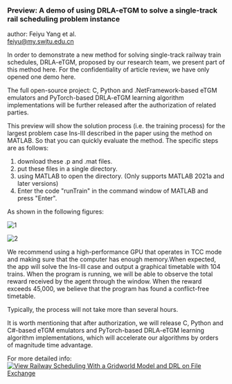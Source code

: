 ### Preview: A demo of using DRLA-eTGM to solve a single-track rail scheduling problem instance
author: Feiyu Yang et al.  
feiyu@my.swjtu.edu.cn  


 In order to demonstrate a new method for solving single-track railway train schedules, DRLA-eTGM, proposed by our research team, we present part of this method here.
For the confidentiality of article review, we have only opened one demo here.  

The full open-source project: C, Python and .NetFramework-based eTGM emulators and PyTorch-based DRLA-eTGM learning algorithm implementations will be further released after the authorization of related parties. 

 This preview will show the solution process (i.e. the training process) for the largest problem case Ins-III described in the paper using the method on MATLAB. So that you can quickly evaluate the method. The specific steps are as follows:
1. download these .p and .mat files.  
2. put these files in a single directory.  
3. using MATLAB to open the directory. (Only supports MATLAB 2021a and later versions)  
4. Enter the code "runTrain" in the command window of MATLAB and press "Enter".    

As shown in the following figures:   

![1](https://user-images.githubusercontent.com/128687099/230165391-ac7b6a08-0eee-4c94-8359-1261b70b3566.PNG)  

![2](https://user-images.githubusercontent.com/128687099/230165414-c6c22de4-bd82-4d66-8c2f-ee55c3ea7b86.PNG)

 We recommend using a high-performance GPU that operates in TCC mode and making sure that the computer has enough memory.When expected, the app will solve the Ins-III case and output a graphical timetable with 104 trains. When the program is running, we will be able to observe the total reward received by the agent through the window. When the reward exceeds 45,000, we believe that the program has found a conflict-free timetable. 
 
 Typically, the process will not take more than several hours.   

 It is worth mentioning that after authorization, we will release C, Python and C#-based eTGM emulators and PyTorch-based DRLA-eTGM learning algorithm implementations, which will accelerate our algorithms by orders of magnitude time advantage.  
  
For more detailed info:
[![View Railway Scheduling With a Gridworld Model and DRL on File Exchange](https://www.mathworks.com/matlabcentral/images/matlab-file-exchange.svg)](https://www.mathworks.com/matlabcentral/fileexchange/126710-railway-scheduling-with-a-gridworld-model-and-drl)
